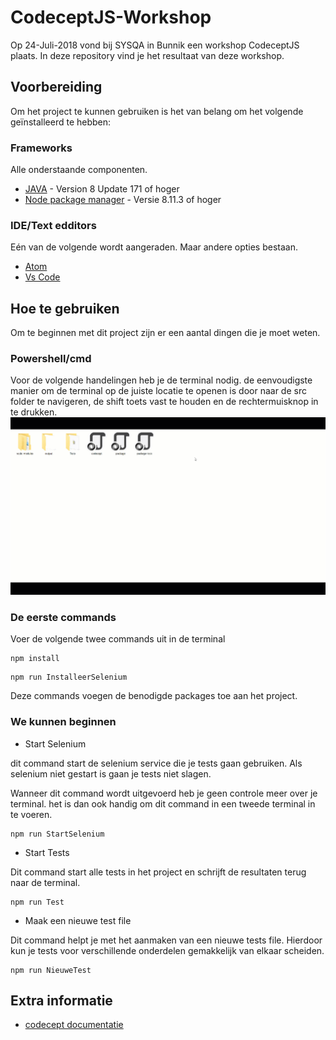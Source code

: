 # CodeceptJS-Workshop
Op 24-Juli-2018 vond bij SYSQA in Bunnik een workshop CodeceptJS plaats. In deze repository vind je het resultaat van deze workshop. 

## Voorbereiding

Om het project te kunnen gebruiken is het van belang om het volgende geïnstalleerd te hebben:

### Frameworks
Alle onderstaande componenten.

* [JAVA](https://www.java.com/nl/download/) - Version 8 Update 171 of hoger
* [Node package manager](https://nodejs.org/en/) - Versie 8.11.3 of hoger

### IDE/Text edditors 

Eén van de volgende wordt aangeraden. Maar andere opties bestaan.

* [Atom](https://atom.io)
* [Vs Code](https://www.visualstudiocode.com)

## Hoe te gebruiken

Om te beginnen met dit project zijn er een aantal dingen die je moet weten.

### Powershell/cmd

Voor de volgende handelingen heb je de terminal nodig. de eenvoudigste manier om de terminal op de juiste locatie te openen is door naar de src folder te navigeren, de shift toets vast te houden en de rechtermuisknop in te drukken.
![](.\assets\powershell.gif)

### De eerste commands

Voer de volgende twee commands uit in de terminal 
````
npm install
````
````
npm run InstalleerSelenium
````
Deze commands voegen de benodigde packages toe aan het project.

### We kunnen beginnen

* Start Selenium

dit command start de selenium service die je tests gaan gebruiken. Als selenium niet gestart is gaan je tests niet slagen.

Wanneer dit command wordt uitgevoerd heb je geen controle meer over je terminal. het is dan ook handig om dit command in een tweede terminal in te voeren.

````
npm run StartSelenium
````
* Start Tests

Dit command start alle tests in het project en schrijft de resultaten terug naar de terminal.

````
npm run Test
````
* Maak een nieuwe test file

Dit command helpt je met het aanmaken van een nieuwe tests file. Hierdoor kun je tests voor verschillende onderdelen gemakkelijk van elkaar scheiden.

````
npm run NieuweTest
````
## Extra informatie

* [codecept documentatie](http://codecept.io)
